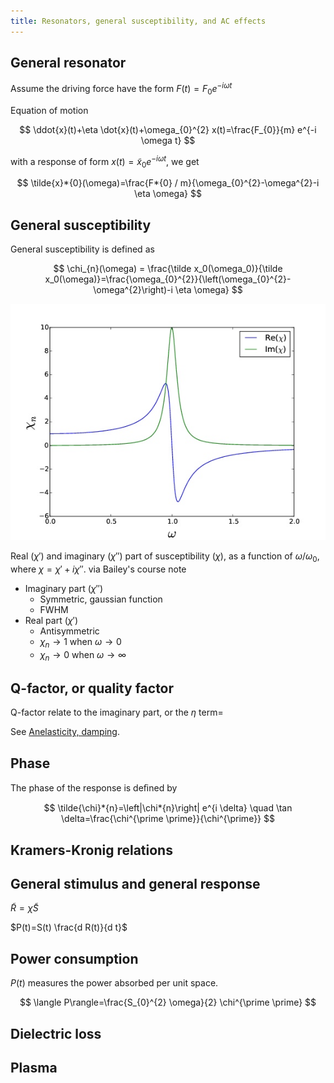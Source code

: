 ```yaml
---
title: Resonators, general susceptibility, and AC effects
---
```


## General resonator

Assume the driving force have the form $F(t) = F_0 e^{-i \omega t}$

Equation of motion

$$ \ddot{x}(t)+\eta \dot{x}(t)+\omega_{0}^{2} x(t)=\frac{F_{0}}{m} e^{-i \omega t} $$

with a response of form $x(t) = \tilde x_0 e^{-i\omega t}$, we get

$$ \tilde{x}*{0}(\omega)=\frac{F*{0} / m}{\omega_{0}^{2}-\omega^{2}-i \eta \omega} $$

## General susceptibility

General susceptibility is defined as

$$ \chi_{n}(\omega) = \frac{\tilde x_0(\omega_0)}{\tilde x_0(\omega)}=\frac{\omega_{0}^{2}}{\left(\omega_{0}^{2}-\omega^{2}\right)-i \eta \omega} $$

![Real ($\chi'$) and imaginary ($\chi''$) part of susceptibility ($\chi$), as a function of $\omega / \omega_0$, where $\chi = \chi' + i\chi''$. via Bailey's course note](Untitled.jpeg)

Real ($\chi'$) and imaginary ($\chi''$) part of susceptibility ($\chi$), as a function of $\omega / \omega_0$, where $\chi = \chi' + i\chi''$. via Bailey's course note

- Imaginary part ($\chi''$)
  - Symmetric, gaussian function
  - FWHM
- Real part ($\chi'$)
  - Antisymmetric
  - $\chi_n \to 1$ when $\omega \to 0$
  - $\chi_n \to 0$ when $\omega \to \infty$

## Q-factor, or quality factor

Q-factor relate to the imaginary part, or the $\eta$ term=

See [Anelasticity, damping](https://www.notion.so/Anelasticity-damping-7793e6ac446e4b1293afd2661d44bb47).

## Phase

The phase of the response is deﬁned by

$$ \tilde{\chi}*{n}=\left|\chi*{n}\right| e^{i \delta} \quad \tan \delta=\frac{\chi^{\prime \prime}}{\chi^{\prime}} $$

## Kramers-Kronig relations

## General stimulus and general response

$\tilde{R}=\tilde{\chi} \tilde{S}$

$P(t)=S(t) \frac{d R(t)}{d t}$

## Power consumption

$P(t)$ measures the power absorbed per unit space.

$$ \langle P\rangle=\frac{S_{0}^{2} \omega}{2} \chi^{\prime \prime} $$

## Dielectric loss

## Plasma